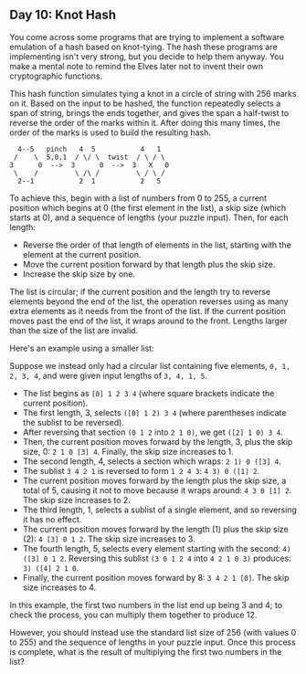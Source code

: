 ## Day 10: Knot Hash ##

You come across some programs that are trying to implement a software emulation of a hash based on 
knot-tying. The hash these programs are implementing isn't very strong, but you decide to help them 
anyway. You make a mental note to remind the Elves later not to invent their own cryptographic 
functions.

This hash function simulates tying a knot in a circle of string with 256 marks on it. Based on the 
input to be hashed, the function repeatedly selects a span of string, brings the ends together, and 
gives the span a half-twist to reverse the order of the marks within it. After doing this many 
times, the order of the marks is used to build the resulting hash.

```
  4--5   pinch   4  5           4   1
 /    \  5,0,1  / \/ \  twist  / \ / \
3      0  -->  3      0  -->  3   X   0
 \    /         \ /\ /         \ / \ /
  2--1           2  1           2   5
```

To achieve this, begin with a list of numbers from 0 to 255, a current position which begins at 0 
(the first element in the list), a skip size (which starts at 0), and a sequence of lengths (your 
puzzle input). Then, for each length:

* Reverse the order of that length of elements in the list, starting with the element at the current 
  position.
* Move the current position forward by that length plus the skip size.
* Increase the skip size by one.

The list is circular; if the current position and the length try to reverse elements beyond the end 
of the list, the operation reverses using as many extra elements as it needs from the front of the 
list. If the current position moves past the end of the list, it wraps around to the front. Lengths 
larger than the size of the list are invalid.

Here's an example using a smaller list:

Suppose we instead only had a circular list containing five elements, ```0, 1, 2, 3, 4```, and were 
given input lengths of ```3, 4, 1, 5```.

* The list begins as ```[0] 1 2 3 4``` (where square brackets indicate the current position).
* The first length, 3, selects ```([0] 1 2) 3 4``` (where parentheses indicate the sublist to be 
  reversed).
* After reversing that section ```(0 1 2``` into ```2 1 0)```, we get ```([2] 1 0) 3 4```.
* Then, the current position moves forward by the length, 3, plus the skip size, 0: 
  ```2 1 0 [3] 4```. Finally, the skip size increases to 1.
* The second length, 4, selects a section which wraps: ```2 1) 0 ([3] 4```.
* The sublist ```3 4 2 1``` is reversed to form ```1 2 4 3```: ```4 3) 0 ([1] 2```.
* The current position moves forward by the length plus the skip size, a total of 5, causing it not 
  to move because it wraps around: ```4 3 0 [1] 2```. The skip size increases to 2.
* The third length, 1, selects a sublist of a single element, and so reversing it has no effect.
* The current position moves forward by the length (1) plus the skip size (2): ```4 [3] 0 1 2```. 
  The skip size increases to 3.
* The fourth length, 5, selects every element starting with the second: ```4) ([3] 0 1 2```. 
  Reversing this sublist ```(3 0 1 2 4``` into ```4 2 1 0 3)``` produces: ```3) ([4] 2 1 0```.
* Finally, the current position moves forward by 8: ```3 4 2 1 [0]```. The skip size increases to 4.

In this example, the first two numbers in the list end up being 3 and 4; to check the process, you 
can multiply them together to produce 12.

However, you should instead use the standard list size of 256 (with values 0 to 255) and the 
sequence of lengths in your puzzle input. Once this process is complete, what is the result of 
multiplying the first two numbers in the list?
